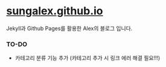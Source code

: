 # [sungalex.github.io](https://sungalex.github.io)

Jekyll과 Github Pages를 활용한 Alex의 블로그 입니다.

### TO-DO

- 카테고리 분류 기능 추가 (카테고리 추가 시 링크 에러 해결 필요!!!)